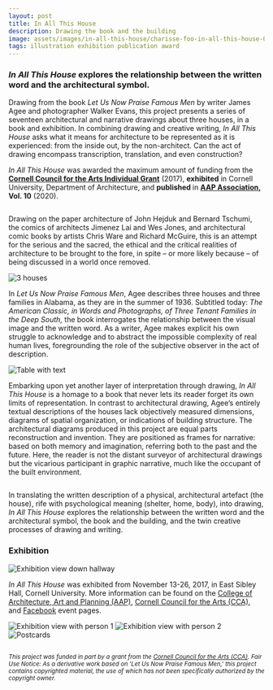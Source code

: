 ```yaml
---
layout: post
title: In All This House
description: Drawing the book and the building
image: assets/images/in-all-this-house/charisse-foo-in-all-this-house-04.jpg
tags: illustration exhibition publication award
---
```


<h3> <i>In All This House</i> explores the relationship between the written word and the architectural symbol. </h3>

<p> 
Drawing from the book <i>Let Us Now Praise Famous Men</i> by writer James Agee and photographer Walker Evans, this project presents a series of seventeen architectural and narrative drawings about three houses, in a book and exhibition. In combining drawing and creative writing, <i>In All This House</i> asks what it means for architecture to be represented as it is experienced: from the inside out, by the non-architect. Can the act of drawing encompass transcription, translation, and even construction? </p>

<p> <i>In All This House</i> was awarded the maximum amount of funding from the <strong><a href="http://cca.cornell.edu/?p=grants">Cornell Council for the Arts Individual Grant</a></strong> (2017), <strong>exhibited</strong> in Cornell University, Department of Architecture, and <strong> published </strong> in <strong> <a href="https://association.aap.cornell.edu/">AAP Association,</a> Vol. 10</strong> (2020).</p>

<!-- Image Grid -->
<div class="box alt">
	<div class="row 50% uniform">
		<div class="6u"><span class="image fit"><img src="{% link assets/images/in-all-this-house/charisse-foo-in-all-this-house-31.jpg %}" alt="" /></span></div>
		<div class="6u$"><span class="image fit"><img src="{% link assets/images/in-all-this-house/charisse-foo-in-all-this-house-32.jpg %}" alt="" /></span></div>
		<!-- Break -->
	</div>
</div>

<p> Drawing on the paper architecture of John Hejduk and Bernard Tschumi, the comics  of architects Jimenez Lai and Wes Jones, and architectural comic books by artists Chris Ware and Richard McGuire, this is an attempt for the serious and the sacred, the ethical and the critical realities of architecture to be brought to the fore, in spite – or more likely because – of being discussed in a world once removed. </p>

<span class="image fit"><img src="{% link assets/images/in-all-this-house/charisse-foo-in-all-this-house-27.jpg %}" alt="3 houses" /></span>

<p>In <i>Let Us Now Praise Famous Men</i>, Agee describes three houses and three families in Alabama, as they are in the summer of 1936. Subtitled today: <i>The American Classic, in Words and Photographs, of Three Tenant Families in the Deep South,</i> the book interrogates the relationship between the visual image and the written word. As a writer, Agee makes explicit his own struggle to acknowledge and to abstract the impossible complexity of real human lives, foregrounding the role of the subjective observer in the act of description. </p>

<span class="image fit"><img src="{% link assets/images/in-all-this-house/charisse-foo-in-all-this-house-28.jpg %}" alt="Table with text" /></span>

<p>
Embarking upon yet another layer of interpretation through drawing, <i> In All This House</i> is a homage to a book that never lets its reader forget its own limits of representation. In contrast to architectural drawing, Agee’s entirely textual descriptions of the houses lack objectively measured dimensions, diagrams of spatial organization, or indications of building structure. The architectural diagrams produced in this project are equal parts reconstruction and invention. They are positioned as frames for narrative: based on both memory and imagination, referring both to the past and the future. Here, the reader is not the distant surveyor of architectural drawings but the vicarious participant in graphic narrative, much like the occupant of the built environment. </p>

<!-- Image Grid -->
<div class="box alt">
	<div class="row 50% uniform">
		<div class="6u"><span class="image fit"><img src="{% link assets/images/in-all-this-house/charisse-foo-in-all-this-house-07.jpg %}" alt="" /></span></div>
		<div class="6u$"><span class="image fit"><img src="{% link assets/images/in-all-this-house/charisse-foo-in-all-this-house-08.jpg %}" alt="" /></span></div>
		<!-- Break -->
		<div class="6u"><span class="image fit"><img src="{% link assets/images/in-all-this-house/charisse-foo-in-all-this-house-38.jpg %}" alt="" /></span></div>
		<div class="6u$"><span class="image fit"><img src="{% link assets/images/in-all-this-house/charisse-foo-in-all-this-house-39.jpg %}" alt="" /></span></div>
	</div>
</div>

<p> In translating the written description of a physical, architectural artefact (the house), rife with psychological meaning (shelter, home, body), into drawing, <i>In All This House</i> explores the relationship between the written word and the architectural symbol, the book and the building, and the twin creative processes of drawing and writing.  </p>

<h3> Exhibition </h3>
<span class="image fit"><img src="{% link assets/images/in-all-this-house/charisse-foo-in-all-this-house-02.jpg %}" alt="Exhibition view down hallway" /></span>

<p> <i>In All This House</i> was exhibited from November 13-26, 2017, in East Sibley Hall, Cornell University. More information can be found on the <a href="https://aap.cornell.edu/news-events/all-this-house">College of Architecture, Art and Planning (AAP)</a>, <a href="http://cca.cornell.edu/house2017">Cornell Council for the Arts (CCA)</a>, and <a href="https://www.facebook.com/events/145422706061812/">Facebook</a> event pages. </p>

<!-- Full page images -->

<span class="image fit"><img src="{% link assets/images/in-all-this-house/charisse-foo-in-all-this-house-03.jpg %}" alt="Exhibition view with person 1" /></span>
<span class="image fit"><img src="{% link assets/images/in-all-this-house/charisse-foo-in-all-this-house-17.jpg %}" alt="Exhibition view with person 2" /></span>
<span class="image fit"><img src="{% link assets/images/in-all-this-house/charisse-foo-in-all-this-house-01.jpg %}" alt="Postcards" /></span>

<!-- Image Grid -->
<div class="box alt">
	<div class="row 50% uniform">
		<div class="4u"><span class="image fit"><img src="{% link assets/images/in-all-this-house/charisse-foo-in-all-this-house-09.jpg %}" alt="" /></span></div>
		<div class="4u"><span class="image fit"><img src="{% link assets/images/in-all-this-house/charisse-foo-in-all-this-house-20.jpg %}" alt="" /></span></div>
		<div class="4u$"><span class="image fit"><img src="{% link assets/images/in-all-this-house/charisse-foo-in-all-this-house-24.jpg %}" alt="" /></span></div>
    </div>

</div>

<p><small><i>This project was funded in part by a grant from the <a href="http://cca.cornell.edu/">Cornell Council for the Arts (CCA)</a>.  Fair Use Notice: As a derivative work based on 'Let Us Now Praise Famous Men,' this project contains copyrighted material, the use of which has not been specifically authorized by the copyright owner. </i></small></p>
